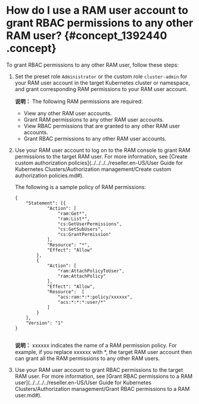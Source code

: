 # How do I use a RAM user account to grant RBAC permissions to any other RAM user? {#concept_1392440 .concept}

To grant RBAC permissions to any other RAM user, follow these steps:

1.  Set the preset role `Administrator` or the custom role `cluster-admin` for your RAM user account in the target Kubernetes cluster or namespace, and grant corresponding RAM permissions to your RAM user account.

    **说明：** The following RAM permissions are required:

    -   View any other RAM user accounts.
    -   Grant RAM permissions to any other RAM user accounts.
    -   View RBAC permissions that are granted to any other RAM user accounts.
    -   Grant RBAC permissions to any other RAM user accounts.
2.  Use your RAM user account to log on to the RAM console to grant RAM permissions to the target RAM user. For more information, see [Create custom authorization policies](../../../../reseller.en-US/User Guide for Kubernetes Clusters/Authorization management/Create custom authorization policies.md#).

    The following is a sample policy of RAM permissions:

    ``` {#codeblock_jnc_o20_kyn}
    {
        "Statement": [{
                "Action": [
                    "ram:Get*",
                    "ram:List*",
                    "cs:GetUserPermissions",
                    "cs:GetSubUsers",
                    "cs:GrantPermission"
                ],
                "Resource": "*",
                "Effect": "Allow"
            },
            {
                "Action": [
                    "ram:AttachPolicyToUser",
                    "ram:AttachPolicy"
                ],
                "Effect": "Allow",
                "Resource":  [
                    "acs:ram:*:*:policy/xxxxxx",
                    "acs:*:*:*:user/*"
                ]
            }
        ],
        "Version": "1"
    }
    						
    ```

    **说明：** xxxxxx indicates the name of a RAM permission policy. For example, if you replace xxxxxx with \*, the target RAM user account then can grant all the RAM permissions to any other RAM users.

3.  Use your RAM user account to grant RBAC permissions to the target RAM user. For more information, see [Grant RBAC permissions to a RAM user](../../../../reseller.en-US/User Guide for Kubernetes Clusters/Authorization management/Grant RBAC permissions to a RAM user.md#).

